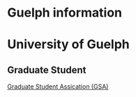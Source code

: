 # Guelph information

# University of Guelph

## Graduate Student
[Graduate Student Assication (GSA)](https://www.uoguelph.ca/gsa/) 
